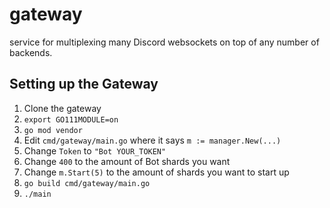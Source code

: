 # gateway

service for multiplexing many Discord websockets on top of any number of backends.

## Setting up the Gateway
1. Clone the gateway
2. `export GO111MODULE=on`
3. `go mod vendor`
4. Edit `cmd/gateway/main.go` where it says `m := manager.New(...)`
5. Change `Token` to `"Bot YOUR_TOKEN"`
6. Change `400` to the amount of Bot shards you want
7. Change `m.Start(5)` to the amount of shards you want to start up
7. `go build cmd/gateway/main.go`
8. `./main` 
